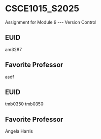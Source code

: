 # CSCE1015_S2025

Assignment for Module 9 --- Version Control

## EUID
am3287
## Favorite Professor
asdf
## EUID

tmb0350
tmb0350
## Favorite Professor
Angela Harris
